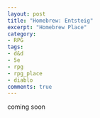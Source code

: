 ```yaml
---
layout: post
title: "Homebrew: Entsteig"
excerpt: "Homebrew Place"
category:
- RPG
tags:
- d&d
- 5e
- rpg
- rpg_place
- diablo
comments: true
---
```


coming soon